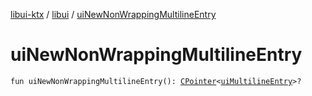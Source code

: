 [libui-ktx](../index.md) / [libui](index.md) / [uiNewNonWrappingMultilineEntry](./ui-new-non-wrapping-multiline-entry.md)

# uiNewNonWrappingMultilineEntry

`fun uiNewNonWrappingMultilineEntry(): `[`CPointer`](../kotlinx.cinterop/-c-pointer/index.md)`<`[`uiMultilineEntry`](ui-multiline-entry.md)`>?`